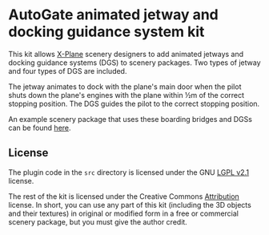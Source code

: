 # AutoGate animated jetway and docking guidance system kit

This kit allows [X-Plane](https://www.x-plane.com/) scenery designers to add animated jetways and docking guidance systems (DGS) to scenery packages. Two types of jetway and four types of DGS are included.
 
The jetway animates to dock with the plane's main door when the pilot shuts down the plane's engines with the plane within ½m of the correct stopping position. The DGS guides the pilot to the correct stopping position.

An example scenery package that uses these boarding bridges and DGSs can be found [here](http://marginal.org.uk/x-planescenery/tutorials.html#autogate).
 
## License

The plugin code in the `src` directory is licensed under the GNU [LGPL v2.1](http://www.gnu.org/licenses/lgpl-2.1-standalone.html) license.

The rest of the kit is licensed under the Creative Commons [Attribution](http://creativecommons.org/licenses/by/3.0/) license. In short, you can use any part of this kit (including the 3D objects and their textures) in original or modified form in a free or commercial scenery package, but you must give the author credit.

